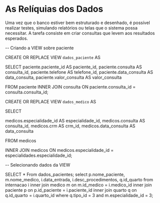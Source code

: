 # As Relíquias dos Dados

Uma vez que o banco estiver bem estruturado e desenhado, é possível realizar testes, simulando relatórios ou telas que o sistema possa necessitar. A tarefa consiste em criar consultas que levem aos resultados esperados.

-- Criando a VIEW sobre paciente


CREATE  OR REPLACE VIEW `dados_paciente` AS

SELECT 
paciente.paciente_id AS paciente_id, 
paciente.consulta AS consulta_id, 
paciente.telefone AS telefone_id, 
paciente.data_consulta AS data_consulta, 
paciente.valor_consulta AS valor_consulta
 
FROM paciente
INNER JOIN consulta
ON paciente.consulta_id = consulta.consulta_id;


    
CREATE  OR REPLACE VIEW `dados_medico` AS

SELECT 

medicos.especialidade_id AS especialidade_id, 
medicos.consulta AS consulta_id, 
medicos.crm AS crm_id, 
medicos.data_consulta AS data_consulta
 
FROM medicos   
    
INNER JOIN medicos
ON medicos.especialidade_id = especialidades.especialidade_id;



-- Selecionando dados da VIEW

SELECT * From dados_pacientes;
select p.nome_paciente, m.nome_medico, i.data_entrada, i.desc_procedimentos, q.id_quarto
from internacao i
inner join medico m 
on m.id_medico = i.medico_id
inner join paciente p
on p.id_paciente = i.paciente_id
inner join quarto q
on q.id_quarto = i.quarto_id
where q.tipo_id = 3 and m.especialidade_id = 3;
